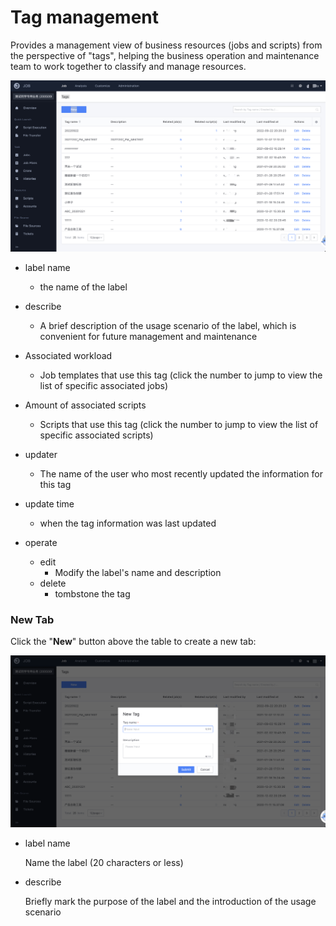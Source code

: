 # Tag management

Provides a management view of business resources (jobs and scripts) from the perspective of "tags", helping the business operation and maintenance team to work together to classify and manage resources.

![image-20241029173147556](media/image-20241029173147556.png)

- label name
   - the name of the label

- describe
   - A brief description of the usage scenario of the label, which is convenient for future management and maintenance

- Associated workload
   - Job templates that use this tag (click the number to jump to view the list of specific associated jobs)

- Amount of associated scripts
   - Scripts that use this tag (click the number to jump to view the list of specific associated scripts)

- updater
   - The name of the user who most recently updated the information for this tag

- update time
   - when the tag information was last updated

- operate
   - edit
     - Modify the label's name and description
   - delete
     - tombstone the tag

### New Tab

Click the "**New**" button above the table to create a new tab:

![image-20241029173238625](media/image-20241029173238625.png)

- label name

   Name the label (20 characters or less)

- describe

   Briefly mark the purpose of the label and the introduction of the usage scenario